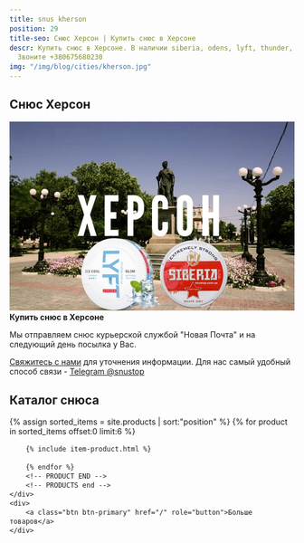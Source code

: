 ```yaml
---
title: snus kherson
position: 29
title-seo: Снюс Херсон | Купить снюс в Херсоне
descr: Купить снюс в Херсоне. В наличии siberia, odens, lyft, thunder, general и другие.
  Звоните +380675680230
img: "/img/blog/cities/kherson.jpg"
---
```


<section class="mb-4">
	<h1>Снюс Херсон</h1>
	<div class="row">
		<div class="col-md-7">
			<img class="img-fluid" src="/img/blog/cities/kherson.jpg" alt="Снюс в Херсоне">
		</div>
		<div class="col-md-5">
			<strong>Купить снюс в Херсоне</strong>
			<p>Мы отправляем снюс курьерской службой "Новая Почта" и на следующий день посылка у Вас.</p>
			<p><a href="#contactModal" data-toggle="modal" data-target="#contactModal">Свяжитесь с нами</a> для уточнения информации. Для нас самый удобный способ связи - <a href="//t.me/snustop" target="_blank" title="Telegram"><i class="icon-telegram"></i>Telegram @snustop</a></p>
		</div>
	</div>
</section>

<section class="mb-4">
	<h2>Каталог снюса</h2>
	<div class="row catalog">
		<!-- PRODUCTS start -->
		<!-- PRODUCT START -->
		{% assign sorted_items = site.products | sort:"position" %}
		{% for product in sorted_items offset:0 limit:6 %}
		
		{% include item-product.html %}

		{% endfor %}
		<!-- PRODUCT END -->
		<!-- PRODUCTS end -->
	</div>
	<div>
		<a class="btn btn-primary" href="/" role="button">Больше товаров</a>
	</div>
</section>